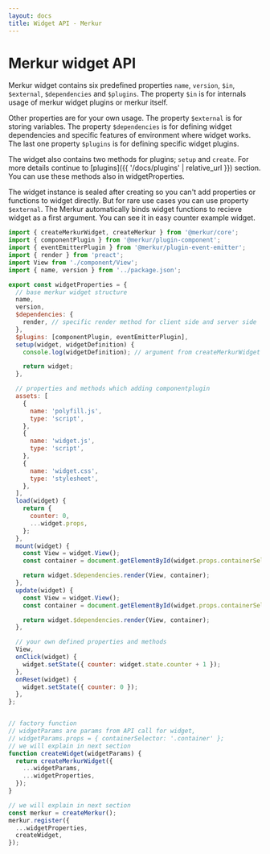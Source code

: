 ```yaml
---
layout: docs
title: Widget API - Merkur
---
```


# Merkur widget API

Merkur widget contains six predefined properties `name`, `version`, `$in`, `$external`, `$dependencies` and `$plugins`. The property `$in` is for internals usage of merkur widget plugins or merkur itself.

Other properties are for your own usage. The property `$external` is for storing variables. The property `$dependencies` is for defining widget dependencies and specific features of environment where widget works. The last one property `$plugins` is for defining specific widget plugins.

The widget also contains two methods for plugins; `setup` and `create`. For more details continue to [plugins]({{ '/docs/plugins' | relative_url }}) section. You can use these methods also in widgetProperties.

The widget instance is sealed after creating so you can't add properties or functions to widget directly. But for rare use cases you can use property `$external`. The Merkur automatically binds widget functions to recieve widget as a first argument. You can see it in easy counter example widget.

```javascript
import { createMerkurWidget, createMerkur } from '@merkur/core';
import { componentPlugin } from '@merkur/plugin-component';
import { eventEmitterPlugin } from '@merkur/plugin-event-emitter';
import { render } from 'preact';
import View from './component/View';
import { name, version } from '../package.json';

export const widgetProperties = {
  // base merkur widget structure
  name,
  version,
  $dependencies: {
    render, // specific render method for client side and server side
  },
  $plugins: [componentPlugin, eventEmitterPlugin],
  setup(widget, widgetDefinition) {
    console.log(widgetDefinition); // argument from createMerkurWidget

    return widget;
  },

  // properties and methods which adding componentplugin
  assets: [
    {
      name: 'polyfill.js',
      type: 'script',
    },
    {
      name: 'widget.js',
      type: 'script',
    },
    {
      name: 'widget.css',
      type: 'stylesheet',
    },
  ],
  load(widget) {
    return {
      counter: 0,
      ...widget.props,
    };
  },
  mount(widget) {
    const View = widget.View();
    const container = document.getElementById(widget.props.containerSelector);

    return widget.$dependencies.render(View, container);
  },
  update(widget) {
    const View = widget.View();
    const container = document.getElementById(widget.props.containerSelector);

    return widget.$dependencies.render(View, container);
  },

  // your own defined properties and methods
  View,
  onClick(widget) {
    widget.setState({ counter: widget.state.counter + 1 });
  },
  onReset(widget) {
    widget.setState({ counter: 0 });
  },
};


// factory function
// widgetParams are params from API call for widget,
// widgetParams.props = { containerSelector: '.container' };
// we will explain in next section
function createWidget(widgetParams) {
  return createMerkurWidget({
    ...widgetParams,
    ...widgetProperties,
  });
}

// we will explain in next section
const merkur = createMerkur();
merkur.register({
  ...widgetProperties,
  createWidget,
});

```


